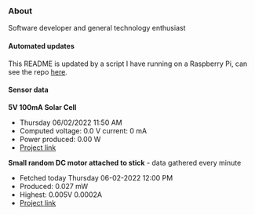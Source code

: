 ### About
Software developer and general technology enthusiast

#### Automated updates
This README is updated by a script I have running on a Raspberry Pi, can see the repo [here](https://github.com/jdc-cunningham/raspi-git-repo-updater).

#### Sensor data
**5V 100mA Solar Cell**
- Thursday 06/02/2022 11:50 AM
- Computed voltage: 0.0 V current: 0 mA
- Power produced: 0.00 W
- [Project link](https://github.com/jdc-cunningham/raspisolarplotter)

**Small random DC motor attached to stick** - data gathered every minute
- Fetched today Thursday 06-02-2022 12:00 PM
- Produced: 0.027 mW
- Highest: 0.005V 0.0002A
- [Project link](https://github.com/jdc-cunningham/turbine-raspi)